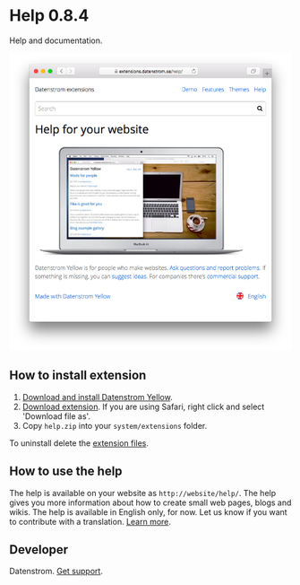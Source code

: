 Help 0.8.4
==========
Help and documentation.

<p align="center"><img src="help-screenshot.png?raw=true" alt="Screenshot"></p>

## How to install extension

1. [Download and install Datenstrom Yellow](https://github.com/datenstrom/yellow/).
2. [Download extension](https://github.com/datenstrom/yellow-extensions/raw/master/zip/help.zip). If you are using Safari, right click and select 'Download file as'.
3. Copy `help.zip` into your `system/extensions` folder.

To uninstall delete the [extension files](extension.ini).

## How to use the help

The help is available on your website as `http://website/help/`. The help gives you more information about how to create small web pages, blogs and wikis. The help is available in English only, for now. Let us know if you want to contribute with a translation. [Learn more](https://github.com/datenstrom/yellow-extensions/blob/master/CONTRIBUTING.md).

## Developer

Datenstrom. [Get support](https://extensions.datenstrom.se/help/).
